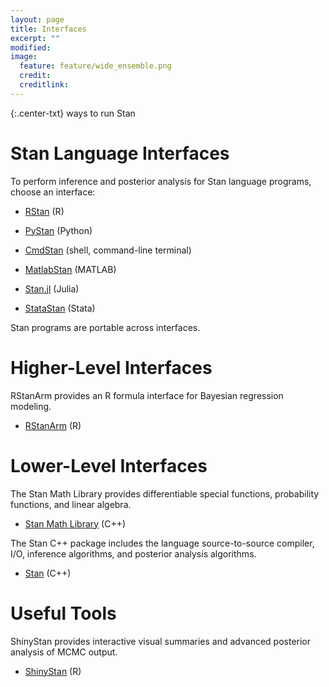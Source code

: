 ```yaml
---
layout: page
title: Interfaces
excerpt: ""
modified:
image:
  feature: feature/wide_ensemble.png
  credit:
  creditlink:
---
```


{:.center-txt}
ways to run Stan

# Stan Language Interfaces

To perform inference and posterior analysis for Stan language
programs, choose an interface:

* [RStan](/interfaces/rstan.html) <span class="note">(R)</span>

* [PyStan](/interfaces/pystan.html)
  <span class="note">(Python)</span>

* [CmdStan](/interfaces/cmdstan.html)
  <span class="note">(shell, command-line terminal)</span>

* [MatlabStan](/interfaces/matlab-stan.html)
  <span class="note">(MATLAB)</span>

* [Stan.jl](/interfaces/julia-stan.html)
  <span class="note">(Julia)</span>

* [StataStan](/interfaces/stata-stan.html)
  <span class="note">(Stata)</span>

Stan programs are portable across interfaces.

# Higher-Level Interfaces

RStanArm provides an R formula interface for Bayesian regression
modeling.

* <p>  
  <a href="/interfaces/rstanarm.html">RStanArm</a>
  <span class="note">(R)</span>
  </p>

# Lower-Level Interfaces

The Stan Math Library provides differentiable special functions,
probability functions, and linear algebra.

* <p> 
  <a href="/interfaces/math.html">Stan Math Library</a>
  <span class="note">(C++)</span>
  </p>

The Stan C++ package includes the language source-to-source compiler,
I/O, inference algorithms, and posterior analysis algorithms.

* <p><a href="/interfaces/stan.html">Stan</a>
  <span class="note">(C++)</span>
  </p>


# Useful Tools

ShinyStan provides interactive visual summaries and advanced posterior
analysis of MCMC output.

* <p>
  <a href="/interfaces/shinystan.html">ShinyStan</a>
  <span class="note">(R)</span>
  </p>
